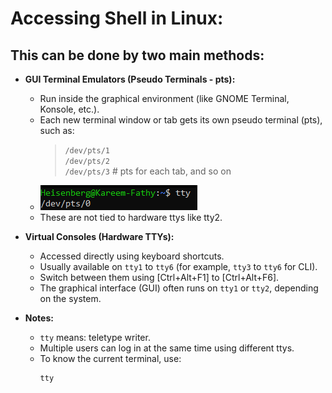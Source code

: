 # Accessing Shell in Linux:
## This can be done by two main methods:

- **GUI Terminal Emulators (Pseudo Terminals - pts):**
   - Run inside the graphical environment (like GNOME Terminal, Konsole, etc.).
   - Each new terminal window or tab gets its own pseudo terminal (pts), such as:
     > `/dev/pts/1`  
     > `/dev/pts/2`  
     > `/dev/pts/3`  # pts for each tab, and so on
   - ![alt text](screens/image.png)
   - These are not tied to hardware ttys like tty2.

- **Virtual Consoles (Hardware TTYs):**
   - Accessed directly using keyboard shortcuts.
   - Usually available on `tty1` to `tty6` (for example, `tty3` to `tty6` for CLI).
   - Switch between them using [Ctrl+Alt+F1] to [Ctrl+Alt+F6].
   - The graphical interface (GUI) often runs on `tty1` or `tty2`, depending on the system.

- **Notes:**
  - `tty` means: teletype writer.
  - Multiple users can log in at the same time using different ttys.
  - To know the current terminal, use:
    ```
    tty
